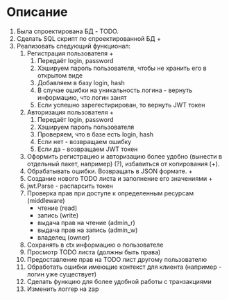 # Описание

1. Была спроектирована БД - TODO.
2. Сделать SQL скрипт по спроектированной БД +
3. Реализовать следующий функционал:
   1. Регистрация пользователя +
      1. Передаёт login, password
      2. Хэшируем пароль пользователя, чтобы не хранить его в открытом виде
      3. Добавляем в базу login, hash
      4. В случае ошибки на уникальность логина - вернуть информацию, что логин занят
      5. Если успешно зарегестирирован, то вернуть JWT токен
   2. Авторизация пользователя +
      1. Передаёт login, password
      2. Хэшируем пароль пользователя
      3. Проверяем, что в базе есть login, hash
      4. Если нет - возвращаем ошибку
      5. Если да - возвращаем JWT токен
   3. Оформить регистрацию и авторизацию более удобно (вынести в отдельный пакет, например) (?), избавиться от копирования (+).
   4. Обрабатывать ошибки. Возвращать в JSON формате. +
   5. Создание нового TODO листа и заполнение его значениями +
   6. jwt.Parse - распарсить токен
   7. Проверка прав при доступе к определенным ресурсам (middleware)
      - чтение (read)
      - запись (write)
      - выдача прав на чтение (admin_r)
      - выдача прав на запись (admin_w)
      - владелец (owner)
   8. Сохранять в ctx информацию о пользователе
   9. Просмотр TODO листа (должны быть права)
   10. Предоставление прав на TODO лист другому пользователю
   11. Обработать ошибки имеющие контекст для клиента (например - логин уже существует)
   12. Сделать функцию для более удобной работы с транзакциями
   13. Изменить логгер на zap
